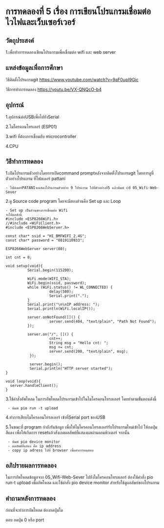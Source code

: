 # การทดลองที่ 5 เรื่อง การเขียนโปรแกรมเชื่อมต่อไวไฟและเว็บเซอร์เวอร์
## วัตถุประสงค์

  1.เพื่อทำการทดลองเขียนโปรแกรมเพื่อเชื่อมต่อ wifi และ web server

## แหล่งข้อมูลเพื่อการศึกษา

  วิธีติดตั้งโปรแกรมgit https://www.youtube.com/watch?v=9aF0upI9Gic 
  
  วิธีการทำการทดลอง https://youtu.be/VX-QNQcO-b4
  
## อุปกรณ์ 

  1.อุปกรณ์ต่อUSBเพื่อไปยังSerial

  2.ไมโครคอนโทรเลอร์ (ESP01)

  3.wifi ที่ต้องการเชื่อมกับ microcontroller

  4.CPU

## วิธีทำการทดลอง

  1.เปิดโปรแกรมตัวอย่างโดยการเปิดcommand promptหลังจากติดตั้งโปรแกรมgit โดยการดูที่ตัวอย่างโปรแกรม ที่โฟลเดอร์ pattani

    - โฟล์เดอร์PATANIจะแสดงโปรแกรมตัวอย่าง 9 โปรแกรม ไปที่ตัวอย่างที่5 แล้วพิมพ์ cd 05_Wifi-Web-Sever
  
  2.ดู Source code program โดยจะมีสองส่วนคือ Set up และ Loop
    
    - Set up เป็นส่วนของการเชื่อมต่อ Wifi 
    จะได้ผลดังนี้
    #include <ESP8266WiFi.h>
    //#include <WiFiClient.h>
    #include <ESP8266WebServer.h>

    const char* ssid = "HI_BMFWIFI_2.4G";
    const char* password = "0819110933";

    ESP8266WebServer server(80);

    int cnt = 0;

    void setup(void){
	          Serial.begin(115200);

	          WiFi.mode(WIFI_STA);
	          WiFi.begin(ssid, password);
	          while (WiFi.status() != WL_CONNECTED) {
		                delay(500);
		                Serial.print(".");
	          }
	          Serial.print("\n\nIP address: ");
	          Serial.println(WiFi.localIP());

	          server.onNotFound([]() {
		                server.send(404, "text/plain", "Path Not Found");
	          });

	          server.on("/", []() {
		                cnt++;
		                String msg = "Hello cnt: ";
		                msg += cnt;
		                server.send(200, "text/plain", msg);
	           });

	           server.begin();
	           Serial.println("HTTP server started");
    }

    void loop(void){
      server.handleClient();
    }
  
  3.ใช้คำสั่งอัพโหลด ในการอัพโหลดโปรแกรมเข้าไปในไมโครคอนโทรลเลอร์ โดยทำตามขั้นตอนดังนี้

     - พิมพ์ pio run -t upload

  4.ทำการเสียบไมโครคอนโทรลเลอร์ เข้าที่Serial port ของUSB
  
  5.ในขณะที่ program กำลังรันข้อมูล เพื่อให้ไมโครคอนโทรลเลอร์รับโปรแกรมใหม่เข้าไป ให้กดปุ่มสีแดง เพื่อให้เกิดการ resetแล้วสังเกตผลลัพธ์ที่แสดงผลผ่านคอมพิวเตอร์ จากนั้น

     - พิมพ์ pio device monitor
     - ผลลัพธ์ที่แสดง คือ ip address
     - copy ip adress ไปที่ browser เพื่อทำการทดสอบ
     
## อภิปรายผลการทดลอง

  ในการอัพโหลดข้อมูลจาก 05_Wifi-Web-Sever ไปยังไมโครคอนโทรลเลอร์ ต้องใช้คำสั่ง pio run-t upload เพื่ออัพโหลด และใช้คำสั่ง pio device monitor สำหรับใช้ดูผลลัพท์ของโปรแกรม
  
## คำถามหลังการทดลอง

  ก่อนที่จะทำการอัพโหลด ต้องกดปุ่มใด
  
  ตอบ  กดปุ่ม 0 หรือ port
